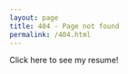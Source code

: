 ```yaml
---
layout: page
title: 404 - Page not found
permalink: /404.html
---
```


Click here to see my resume!


